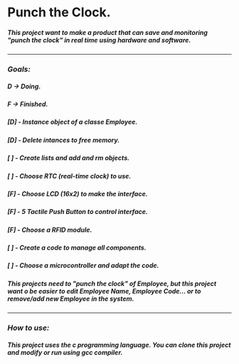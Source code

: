 # Punch the Clock.
##### This project want to make a product that can save and monitoring "punch the clock" in real time using hardware and software.

-----------------

### *Goals:*

##### _D -> Doing._
##### _F -> Finished._

##### [D] - Instance object of a classe Employee.
##### [D] - Delete intances to free memory.
##### [ ] - Create lists and add and rm objects.
##### [ ] - Choose RTC (real-time clock) to use.
##### [F] - Choose LCD (16x2) to make the interface.
##### [F] - 5 Tactile Push Button to control interface.
##### [F] - Choose a RFID module.
##### [ ] - Create a code to manage all components.
##### [ ] - Choose a microcontroller and adapt the code.

##### This projects need to "punch the clock" of Employee, but this project want o be easier to edit Employee Name, Employee Code... or to remove/add new Employee in the system.

-----------------

### *How to use:*

##### This project uses the c programming language. You can clone this project and modify or run using gcc compiler.
